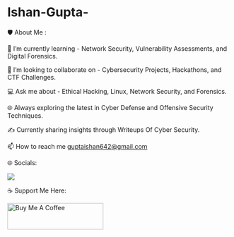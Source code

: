 # Ishan-Gupta-


🛡️ About Me :

🚀 I’m currently learning - Network Security, Vulnerability Assessments, and Digital Forensics.

🤝 I’m looking to collaborate on - Cybersecurity Projects, Hackathons, and CTF Challenges.

💻 Ask me about - Ethical Hacking, Linux, Network Security, and Forensics.

🌐 Always exploring the latest in Cyber Defense and Offensive Security Techniques.

✍️ Currently sharing insights through Writeups Of Cyber Security.

📫 How to reach me guptaishan642@gmail.com



🌐 Socials:

<a href="https://www.linkedin.com/in/ishan-gupta-171b89250/"><img src="https://img.shields.io/badge/-LinkedIn-0072b1?&style=for-the-badge&logo=linkedin&logoColor=white" /></a>









☕ Support Me Here:

<a href="https://www.buymeacoffee.com/ishan21" target="_blank"><img src="https://cdn.buymeacoffee.com/buttons/v2/default-green.png" alt="Buy Me A Coffee" style="height: 60px !important;width: 217px !important;" ></a>




